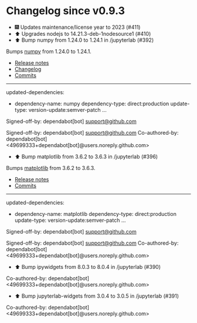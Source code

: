 # Changelog since v0.9.3
- 🎆 Updates maintenance/license year to 2023 (#411) 
- ⬆️ Upgrades nodejs to 14.21.3-deb-1nodesource1 (#410) 
- ⬆️ Bump numpy from 1.24.0 to 1.24.1 in /jupyterlab (#392)

Bumps [numpy](https://github.com/numpy/numpy) from 1.24.0 to 1.24.1.
- [Release notes](https://github.com/numpy/numpy/releases)
- [Changelog](https://github.com/numpy/numpy/blob/main/doc/RELEASE_WALKTHROUGH.rst)
- [Commits](https://github.com/numpy/numpy/compare/v1.24.0...v1.24.1)

---
updated-dependencies:
- dependency-name: numpy
  dependency-type: direct:production
  update-type: version-update:semver-patch
...

Signed-off-by: dependabot[bot] <support@github.com>

Signed-off-by: dependabot[bot] <support@github.com>
Co-authored-by: dependabot[bot] <49699333+dependabot[bot]@users.noreply.github.com> 
- ⬆️ Bump matplotlib from 3.6.2 to 3.6.3 in /jupyterlab (#396)

Bumps [matplotlib](https://github.com/matplotlib/matplotlib) from 3.6.2 to 3.6.3.
- [Release notes](https://github.com/matplotlib/matplotlib/releases)
- [Commits](https://github.com/matplotlib/matplotlib/compare/v3.6.2...v3.6.3)

---
updated-dependencies:
- dependency-name: matplotlib
  dependency-type: direct:production
  update-type: version-update:semver-patch
...

Signed-off-by: dependabot[bot] <support@github.com>

Signed-off-by: dependabot[bot] <support@github.com>
Co-authored-by: dependabot[bot] <49699333+dependabot[bot]@users.noreply.github.com> 
- ⬆️ Bump ipywidgets from 8.0.3 to 8.0.4 in /jupyterlab (#390)

Co-authored-by: dependabot[bot] <49699333+dependabot[bot]@users.noreply.github.com> 
- ⬆️ Bump jupyterlab-widgets from 3.0.4 to 3.0.5 in /jupyterlab (#391)

Co-authored-by: dependabot[bot] <49699333+dependabot[bot]@users.noreply.github.com> 
